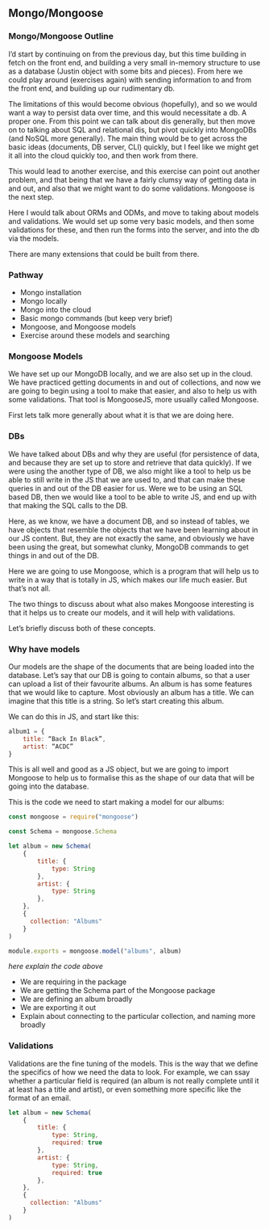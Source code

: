 ## Mongo/Mongoose

### Mongo/Mongoose Outline
I’d start by continuing on from the previous day, but this time building in fetch on the front end, and building a very small in-memory structure to use as a database (Justin object with some bits and pieces). From here we could play around (exercises again) with sending information to and from the front end, and building up our rudimentary db.

The limitations of this would become obvious (hopefully), and so we would want a way to persist data over time, and this would necessitate a db. A proper one. From this point we can talk about dis generally, but then move on to talking about SQL and relational dis, but pivot quickly into MongoDBs (and NoSQL more generally). The main thing would be to get across the basic ideas (documents, DB server, CLI) quickly, but I feel like we might get it all into the cloud quickly too, and then work from there. 

This would lead to another exercise, and this exercise can point out another problem, and that being that we have a fairly clumsy way of getting data in and out, and also that we might want to do some validations. Mongoose is the next step. 

Here I would talk about ORMs and ODMs, and move to taking about models and validations. We would set up some very basic models, and then some validations for these, and then run the forms into the server, and into the db via the models. 

There are many extensions that could be built from there. 

### Pathway
- Mongo installation
- Mongo locally
- Mongo into the cloud
- Basic mongo commands (but keep very brief)
- Mongoose, and Mongoose models
- Exercise around these models and searching

### Mongoose Models 

We have set up our MongoDB locally, and we are also set up in the cloud. We have practiced getting documents in and out of collections, and now we are going to begin using a tool to make that easier, and also to help us with some validations. That tool is MongooseJS, more usually called Mongoose.

First lets talk more generally about what it is that we are doing here. 

### DBs

We have talked about DBs and why they are useful (for persistence of data, and because they are set up to store and retrieve that data quickly). If we were using the another type of DB, we also might like a tool to help us be able to still write in the JS that we are used to, and that can make these queries in and out of the DB easier for us. Were we to be using an SQL based DB, then we would like a tool to be able to write JS, and end up with that making the SQL calls to the DB. 

Here, as we know, we have a document DB, and so instead of tables, we have objects that resemble the objects that we have been learning about in our JS content. But, they are not exactly the same, and obviously we have been using the great, but somewhat clunky, MongoDB commands to get things in and out of the DB.

Here we are going to use Mongoose, which is a program that will help us to write in a way that is totally in JS, which makes our life much easier. But that’s not all.

The two things to discuss about what also makes Mongoose interesting is that it helps us to create our models, and it will help with validations.

Let’s briefly discuss both of these concepts.

### Why have models

Our models are the shape of the documents that are being loaded into the database. Let’s say that our DB is going to contain albums, so that a user can upload a list of their favourite albums. An album is has some features that we would like to capture. Most obviously an album has a title. We can imagine that this title is a string. So let’s start creating this album.

We can do this in JS, and start like this:
```js
album1 = {
	title: “Back In Black”,
	artist: “ACDC”
}
```

This is all well and good as a JS object, but we are going to import Mongoose to help us to formalise this as the shape of our data that will be going into the database. 

This is the code we need to start making a model for our albums:
```js
const mongoose = require("mongoose")

const Schema = mongoose.Schema

let album = new Schema(
	{
		title: {
			type: String
		},
		artist: {
			type: String
		},
	},
	{ 
	  collection: "Albums" 
	}
)

module.exports = mongoose.model("albums", album)
```

*here explain the code above*
- We are requiring in the package
- We are getting the Schema part of the Mongoose package
- We are defining an album broadly
- We are exporting it out
- Explain about connecting to the particular collection, and naming more broadly

### Validations

Validations are the fine tuning of the models. This is the way that we define the specifics of how we need the data to look. For example, we can ssay whether a particular field is required (an album is not really complete until it at least has a title and artist), or even something more specific like the format of an email. 

```js
let album = new Schema(
	{
		title: {
			type: String,
			required: true
		},
		artist: {
			type: String,
			required: true
		},
	},
	{ 
	  collection: "Albums" 
	}
)
```